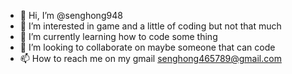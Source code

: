 - 👋 Hi, I’m @senghong948
- 👀 I’m interested in game and a little of coding but not that much
- 🌱 I’m currently learning how to code some thing
- 💞️ I’m looking to collaborate on maybe someone that can code
- 📫 How to reach me on my gmail senghong465789@gmail.com

<!---
senghong948/senghong948 is a ✨ special ✨ repository because its `README.md` (this file) appears on your GitHub profile.
You can click the Preview link to take a look at your changes.
--->
